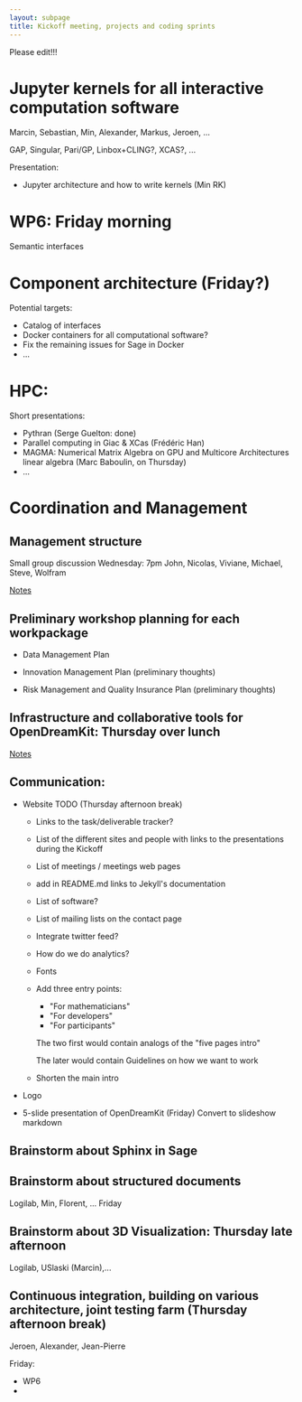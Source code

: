 ```yaml
---
layout: subpage
title: Kickoff meeting, projects and coding sprints
---
```


Please edit!!!

# Jupyter kernels for all interactive computation software

Marcin, Sebastian, Min, Alexander, Markus, Jeroen, ...

GAP, Singular, Pari/GP, Linbox+CLING?, XCAS?, ...

Presentation:

- Jupyter architecture and how to write kernels (Min RK)

# WP6: Friday morning

Semantic interfaces

# Component architecture (Friday?)

Potential targets:

- Catalog of interfaces
- Docker containers for all computational software?
- Fix the remaining issues for Sage in Docker
- ...

# HPC:

Short presentations:

- Pythran (Serge Guelton: done)
- Parallel computing in Giac & XCas (Frédéric Han)
- MAGMA: Numerical Matrix Algebra on GPU and Multicore Architectures
  linear algebra (Marc Baboulin, on Thursday)
- ...

# Coordination and Management

## Management structure

Small group discussion Wednesday: 7pm John, Nicolas, Viviane, Michael, Steve, Wolfram

[Notes](../management_structure.md)

## Preliminary workshop planning for each workpackage

- Data Management Plan

- Innovation Management Plan (preliminary thoughts)

- Risk Management and Quality Insurance Plan (preliminary thoughts)

## Infrastructure and collaborative tools for OpenDreamKit: Thursday over lunch

[Notes](../infrastructure.md)

## Communication:

- Website TODO (Thursday afternoon break)

  - Links to the task/deliverable tracker?
  - List of the different sites and people
    with links to the presentations during the Kickoff
  - List of meetings / meetings web pages
  - add in README.md links to Jekyll's documentation
  - List of software?
  - List of mailing lists on the contact page
  - Integrate twitter feed?
  - How do we do analytics?
  - Fonts
  - Add three entry points:
    - "For mathematicians"
    - "For developers"
    - "For participants"

    The two first would contain analogs of the "five pages intro"

    The later would contain Guidelines on how we want to work

  - Shorten the main intro

- Logo

- 5-slide presentation of OpenDreamKit (Friday)
  Convert to slideshow markdown

## Brainstorm about Sphinx in Sage

## Brainstorm about structured documents

Logilab, Min, Florent, ... Friday

## Brainstorm about 3D Visualization: Thursday late afternoon

Logilab, USlaski (Marcin),...

## Continuous integration, building on various architecture, joint testing farm (Thursday afternoon break)

Jeroen, Alexander, Jean-Pierre

Friday:
- WP6
- 
